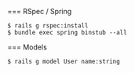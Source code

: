 === RSpec / Spring

    $ rails g rspec:install
    $ bundle exec spring binstub --all

=== Models

    $ rails g model User name:string


